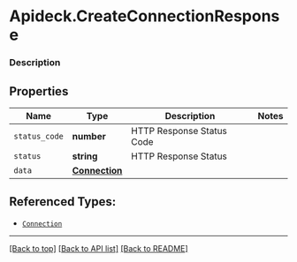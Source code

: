 # Apideck.CreateConnectionResponse

### Description

## Properties
Name | Type | Description | Notes
------------ | ------------- | ------------- | -------------
`status_code` | **number** | HTTP Response Status Code | 
`status` | **string** | HTTP Response Status | 
`data` | [**Connection**](Connection.md) |  | 





## Referenced Types:


* [`Connection`](Connection.md)

---

[[Back to top]](#) [[Back to API list]](../../../../README.md#documentation-for-api-endpoints) [[Back to README]](../../../../README.md)


